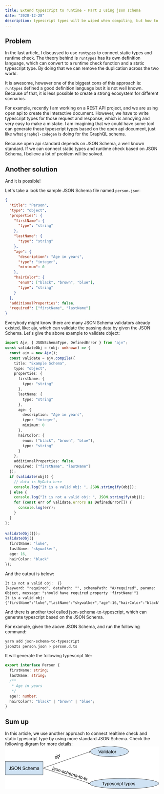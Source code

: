 ```yaml
---
title: Extend typescript to runtime - Part 2 using json schema 
date: "2020-12-28"
description: typescript types will be wiped when compiling, but how to use these types in runtime?
--- 
```

## Problem

In the last article, I discussed to use `runtypes` to connect static types and runtime check.
The theory behind is `runtypes` has its own definition language, which can convert to a runtime check function and a static typescript type.
By doing that we can remove the duplication across the two world.

It is awesome, however one of the biggest cons of this approach is: `runtypes` defined a good definition language but it is not well known.
Because of that, it is less possible to create a strong ecosystem for different scenarios.

For example, recently I am working on a REST API project, and we are using open api to create the interactive document. However, we have to write typescript types for those request and response, which is annoying and very easy to make a mistake. I am imagining that we could have some tool can generate those typescript types based on the open api document, just like what `graphql-codegen` is doing for the GraphQL schema.

Because open api standard depends on JSON Schema, a well known standard. If we can connect static types and runtime check based on JSON Schema, I believe a lot of problem will be solved.

## Another solution

And it is possible!

Let's take a look the sample JSON Schema file named `person.json`:

```json
{
  "title": "Person",
  "type": "object",
  "properties": {
    "firstName": {
      "type": "string"
    },
    "lastName": {
      "type": "string"
    },
    "age": {
      "description": "Age in years",
      "type": "integer",
      "minimum": 0
    },
    "hairColor": {
      "enum": ["black", "brown", "blue"],
      "type": "string"
    }
  },
  "additionalProperties": false,
  "required": ["firstName", "lastName"]
}
```

Everybody might know there are many JSON Schema validators already existed, like: [ajv](https://github.com/ajv-validator/ajv), which can validate the passing data by given the JSON Schema. 
Let's give the above example to validate object:

```typescript
import Ajv, { JSONSchemaType, DefinedError } from "ajv";
const validateObj = (obj: unknown) => {
  const ajv = new Ajv();
  const validate = ajv.compile({
    title: "Example Schema",
    type: "object",
    properties: {
      firstName: {
        type: "string"
      },
      lastName: {
        type: "string"
      },
      age: {
        description: "Age in years",
        type: "integer",
        minimum: 0
      },
      hairColor: {
        enum: ["black", "brown", "blue"],
        type: "string"
      }
    },
    additionalProperties: false,
    required: ["firstName", "lastName"]
  });
  if (validate(obj)) {
    // data is MyData here
    console.log("It is a valid obj: ", JSON.stringify(obj));
  } else {
    console.log("It is not a valid obj: ", JSON.stringify(obj));
    for (const err of validate.errors as DefinedError[]) {
      console.log(err);
    }
  }
};

validateObj({});
validateObj({
  firstName: "luke",
  lastName: "skywalker",
  age: 16,
  hairColor: "black"
});
```

And the output is below:

```english
It is not a valid obj:  {} 
{keyword: "required", dataPath: "", schemaPath: "#/required", params: Object, message: "should have required property 'firstName'"}
It is a valid obj:  {"firstName":"luke","lastName":"skywalker","age":16,"hairColor":"black"} 
```

And there is another tool called [json-schema-to-typescript](https://github.com/bcherny/json-schema-to-typescript), which can generate typescript based on the JSON Schema.

For example, given the above JSON Schema, and run the following command:

```bash
yarn add json-schema-to-typescript
json2ts person.json > person.d.ts
```

It will generate the following typescript file:

```typescript
export interface Person {
  firstName: string;
  lastName: string;
  /**
   * Age in years
   */
  age?: number;
  hairColor?: "black" | "brown" | "blue";
}
```

## Sum up

In this article, we use another approach to connect realtime check and static typescript type by using more standard JSON Schema.
Check the following digram for more details:
![JSON schema and typescript](./json-schema-ts.png)
